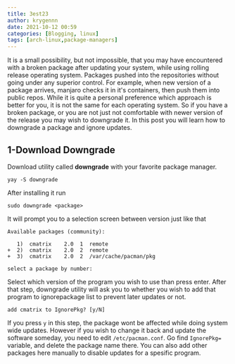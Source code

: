 ```yaml
---
title: 3est23
author: krygennn
date: 2021-10-12 00:59
categories: [Blogging, linux]
tags: [arch-linux,package-managers]
---
```


It is a small possibility, but not impossible, that you may have encountered
with a broken package after updating your system, while using rolling release
operating system. Packages pushed into the repositories without going under
any superior control. For example, when new version of a package arrives,
manjaro checks it in it's containers, then push them into public repos. While
it is quite a personal preference which approach is better for you, it is not the
same for each operating system. So if you have a broken package, or you are not just
not comfortable with newer version of the release you may wish to downgrade it. 
In this post you will learn how to downgrade a package and ignore updates.

## 1-Download Downgrade

Download utility called **downgrade** with your favorite package manager.
```shell
yay -S downgrade
```
After installing it run
```shell
sudo downgrade <package>
```
It will prompt you to a selection screen between version just like that
```
Available packages (community):

   1)  cmatrix    2.0  1  remote
+  2)  cmatrix    2.0  2  remote
+  3)  cmatrix    2.0  2  /var/cache/pacman/pkg

select a package by number: 

```
Select which version of the program you wish to use than press enter.
After that step, downgrade utility will ask you to whether you wish to
add that program to ignorepackage list to prevent later updates or not.
```
add cmatrix to IgnorePkg? [y/N]

```
If you press `y` in this step, the package wont be affected while doing
system wide updates. However if you wish to change it back and update the
software someday, you need to edit `/etc/pacman.conf`. Go find `IgnorePkg=`
variable, and delete the package name there. You can also add other packages 
here manually to disable updates for a spesific program.
